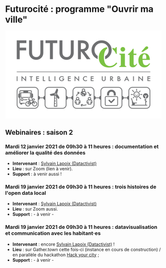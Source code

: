 # Futurocité : programme "Ouvrir ma ville"

![](./img/futurocite_logo_small.jpg)


## Webinaires : saison 2

### Mardi 12 janvier 2021 de 09h30 à 11 heures : documentation et améliorer la qualité des données
* **Intervenant** : [Sylvain Lapoix (Datactivist)](http://twitter.com/sylvainlapoix)
* **Lieu** : sur Zoom (lien à venir).
* **Support** : à venir aussi !


### Mardi 19 janvier 2021 de 09h30 à 11 heures : trois histoires de l'open data local
* **Intervenant** : [Sylvain Lapoix (Datactivist)](http://twitter.com/sylvainlapoix)
* **Lieu** : sur Zoom aussi.
* **Support** : - à venir -

### Mardi 19 janvier 2021 de 09h30 à 11 heures : datavisualisation et communication avec les habitant·es
* **Intervenant** : encore [Sylvain Lapoix (Datactivist)](http://twitter.com/sylvainlapoix) !
* **Lieu** : sur Gather.town cette fois-ci (instance en cours de construction) / en parallèle du hackathon [Hack your city](http://www.futurocite.be/hack-your-city/) ;
* **Support** : - à venir -
